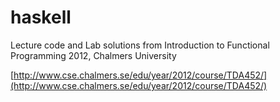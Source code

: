 haskell
=======

Lecture code and Lab solutions from Introduction to Functional Programming 2012, Chalmers University

[http://www.cse.chalmers.se/edu/year/2012/course/TDA452/](http://www.cse.chalmers.se/edu/year/2012/course/TDA452/)
